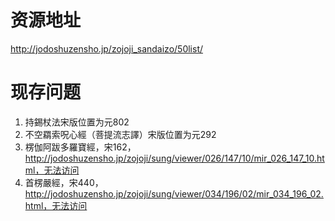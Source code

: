 # 资源地址
http://jodoshuzensho.jp/zojoji_sandaizo/50list/
# 现存问题
1. 持錫杖法宋版位置为元802
2. 不空羂索呪心經（菩提流志譯）宋版位置为元292
3. 楞伽阿跋多羅寶經，宋162，http://jodoshuzensho.jp/zojoji/sung/viewer/026/147/10/mir_026_147_10.html，无法访问
3. 首楞嚴經，宋440，http://jodoshuzensho.jp/zojoji/sung/viewer/034/196/02/mir_034_196_02.html，无法访问
